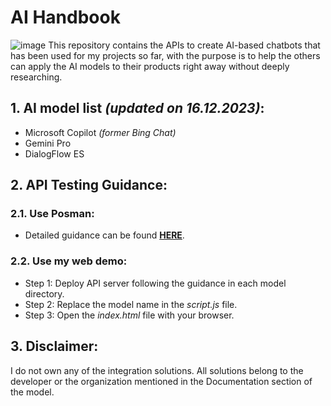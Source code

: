 
# AI Handbook
![image](https://i.imgur.com/aQYdqzj.png)
This repository contains the APIs to create AI-based chatbots that has been used for my projects so far, with the purpose is to help the others can apply the AI models to their products right away without deeply researching.

## 1. AI model list *(updated on 16.12.2023)*:
- Microsoft Copilot *(former Bing Chat)*
- Gemini Pro
- DialogFlow ES

## 2. API Testing Guidance:
### 2.1. Use Posman:
- Detailed guidance can be found [**HERE**](https://apidog.com/blog/how-to-use-postman-for-api-testing/).

### 2.2. Use my web demo:
- Step 1: Deploy API server following the guidance in each model directory.
- Step 2: Replace the model name in the *script.js* file.
- Step 3: Open the *index.html* file with your browser.

## 3. Disclaimer:
I do not own any of the integration solutions. All solutions belong to the developer or the organization mentioned in the Documentation section of the model.

